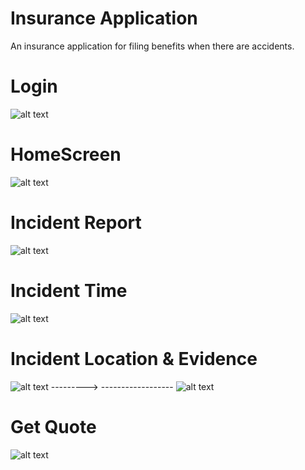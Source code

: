 # Insurance Application

An insurance application for filing benefits when there are accidents.

# Login
![alt text](https://github.com/Davies-K/Open-Insurance/blob/main/assets/screenshots/login.jpg?raw=true)

# HomeScreen
![alt text](https://github.com/Davies-K/Open-Insurance/blob/main/assets/screenshots/home.jpg?raw=true)

# Incident Report
![alt text](https://github.com/Davies-K/Open-Insurance/blob/main/assets/screenshots/incident_report.jpg?raw=true)

# Incident Time
![alt text](https://github.com/Davies-K/Open-Insurance/blob/main/assets/screenshots/incident_time.jpg?raw=true)

# Incident Location & Evidence
![alt text](https://github.com/Davies-K/Open-Insurance/blob/main/assets/screenshots/incident_location.jpg?raw=true)
---------> ------------------
![alt text](https://github.com/Davies-K/Open-Insurance/blob/main/assets/screenshots/incident_evidence.jpg?raw=true)

# Get Quote
![alt text](https://github.com/Davies-K/Open-Insurance/blob/main/assets/screenshots/get_quote.jpg?raw=true)
